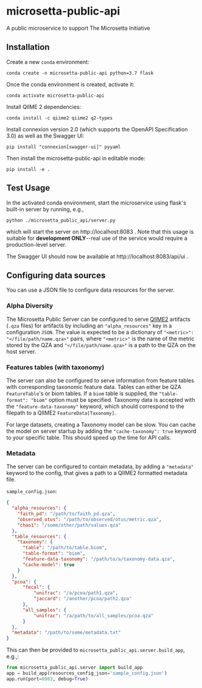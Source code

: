 # microsetta-public-api
A public microservice to support The Microsetta Initiative

## Installation
Create a new `conda` environment:

`conda create -n microsetta-public-api python=3.7 flask`

Once the conda environment is created, activate it:

`conda activate microsetta-public-api`

Install QIIME 2 dependencies:

`conda install -c qiime2 qiime2 q2-types`

Install connexion version 2.0 (which supports the OpenAPI Specification 3.0) as well as the Swagger UI:

`pip install "connexion[swagger-ui]" pyyaml`

Then install the microsetta-public-api in editable mode:

`pip install -e .`

## Test Usage

In the activated conda environment, start the microservice using flask's built-in server by running, e.g., 

`python ./microsetta_public_api/server.py`

which will start the server on http://localhost:8083 . Note that this usage is suitable for 
**development ONLY**--real use of the service would require a production-level server. 

The Swagger UI should now be available at http://localhost:8083/api/ui .

## Configuring data sources

You can use a JSON file to configure data resources for the server.

### Alpha Diversity
The Microsetta Public Server can be configured to serve [QIIME2](https://qiime2.org/)
artifacts (`.qza` files) for artifacts by including an `"alpha_resources"` key
in a configuration `JSON`. The value is expected to be a dictionary of `"<metric>": "</file/path/name.qza>"` pairs,
where `"<metric>"` is the name of the metric stored by the QZA and `"</file/path/name.qza>"` is a path to the QZA
on the host server.

### Features tables (with taxonomy)
The server can also be configured to serve information from feature tables with corresponding taxonomic
feature data. Tables can either be QZA `FeatureTable`'s or biom tables. If a `biom` table is supplied,
the `"table-format": "biom"` option must be specified. Taxonomy data is accepted with the
`"feature-data-taxonomy"` keyword, which should correspond to the filepath to a QIIME2 `FeatureData[Taxonomy]`.

For large datasets, creating a Taxonomy model can be slow. You can cache the model on server startup by adding the
`"cache-taxonomy": true` keyword to your specific table. This should speed up the time for API calls.

### Metadata
The server can be configured to contain metadata, by adding a  `"metadata"` keyword to the config,
that gives a path to a QIIME2 formatted metadata file.

`sample_config.json`:
```json
{
  "alpha_resources": {
    "faith_pd": "/path/to/faith_pd.qza",
    "observed_otus": "/path/to/observed/otus/metric.qza",
    "chao1": "/some/other/path/values.qza"
  },
  "table_resources": {
    "taxonomy": {
      "table": "/path/to/table.biom",
      "table-format": "biom",
      "feature-data-taxonomy": "/path/to/a/taxonomy-data.qza",
      "cache-model": true
    }
  },
  "pcoa": {
      "fecal": {
          "unifrac": "/a/pcoa/path1.qza",
          "jaccard": "/another/pcoa/path2.qza"
      },
      "all_samples": {
          "unifrac": "/a/path/to/all_samples/pcoa.qza"
      }
  },
  "metadata": "/path/to/some/metadata.txt"
}
```

This can then be provided to `microsetta_public_api.server.build_app`, e.g.,:

```python
from microsetta_public_api.server import build_app
app = build_app(resources_config_json='sample_config.json')
app.run(port=8083, debug=True)
```
